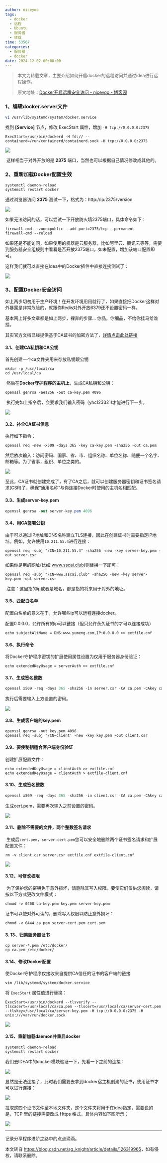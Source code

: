 ```yaml
---
author: niceyoo
tags:
  - docker
  - 远程
  - Ubuntu
  - 服务器
  - 转载
time: 53567
categories:
  - 服务器
  - docker
date: 2024-12-02 00:00:00
---
```


> 本文为转载文章，主要介绍如何开启docker的远程访问并通过idea进行远程操作。
> 
> 原文地址：[Docker开启远程安全访问 - niceyoo - 博客园](https://www.cnblogs.com/niceyoo/p/13270224.html "Docker开启远程安全访问 - niceyoo - 博客园")

### 1、编辑docker.server文件

```bash
vi /usr/lib/systemd/system/docker.service
```

找到 **\[Service\]** 节点，修改 ExecStart 属性，增加 `-H tcp://0.0.0.0:2375`

```cobol
ExecStart=/usr/bin/dockerd -H fd:// --containerd=/run/containerd/containerd.sock -H tcp://0.0.0.0:2375
```

![](https://i-blog.csdnimg.cn/blog_migrate/3e0e1cea1b854fe9582c51af25394d61.png)

 这样相当于对外开放的是 **2375** 端口，当然也可以根据自己情况修改成其他的。

### 2、重新加载Docker配置生效

```undefined
systemctl daemon-reload 
systemctl restart docker 
```

通过浏览器访问 **2375** 测试一下，格式为：http://ip:2375/version

![](https://i-blog.csdnimg.cn/blog_migrate/03d5e1a7dcad5edc4cd25a2a618e5427.png)

如果无法访问的话，可以尝试一下开放防火墙2375端口，具体命令如下：

```cobol
firewall-cmd --zone=public --add-port=2375/tcp --permanent
firewall-cmd --reload
```

如果还是不能访问，如果使用的机器是云服务器，比如阿里云、腾讯云等等，需要到服务器安全组规则中看看是否开放2375端口，如未配置，增加该端口配置即可。

这样我们就可以直接在Idea中的Docker插件中直接连接测试了：

![](https://i-blog.csdnimg.cn/blog_migrate/b2641cd33f849029972b303bdadf7b32.png)

### 3、配置Docker安全访问 

如上两步切勿用于生产环境！在开发环境用用就行了，如果直接把Docker这样对外暴露是非常危险的，就跟你Redis对外开放6379还不设置密码一样。

基本网上好多文章都是如上两步，裸奔的步骤... 你品，你细品，不给你挂马给谁挂。

其实官方文档已经提供基于CA证书的加密方法了，[详情点击此处链接](https://docs.docker.com/engine/security/https/#create-a-ca-server-and-client-keys-with-openss "详情点击此处链接")

#### 3.1、创建CA私钥和CA公钥

首先创建一个ca文件夹用来存放私钥跟公钥

```cobol
mkdir -p /usr/local/ca
cd /usr/local/ca
```

 然后在**Docker守护程序的主机上**，生成CA私钥和公钥：

```cobol
openssl genrsa -aes256 -out ca-key.pem 4096
```

 执行完如上指令后，会要求我们输入密码（yhc123321)才能进行下一步。

![](https://i-blog.csdnimg.cn/blog_migrate/7f4f1481118b5cac8bea7a138b96f901.png)

#### 3.2、补全CA证书信息 

执行如下指令：

```cobol
openssl req -new -x509 -days 365 -key ca-key.pem -sha256 -out ca.pem
```

然后依次输入：访问密码、国家、省、市、组织名称、单位名称、随便一个名字、邮箱等。为了省事，组织、单位之类的。 

![](https://i-blog.csdnimg.cn/blog_migrate/69b846641f0284124aed2e7a04029ba7.png)

至此，CA证书就创建完成了，有了CA之后，就可以创建服务器密钥和证书签名请求(CSR)了，确保“通用名称”与你连接Docker时使用的主机名相匹配。

#### 3.3、生成server-key.pem 

```csharp
openssl genrsa -out server-key.pem 4096
```

#### 3.4、用CA签署公钥 

由于可以通过IP地址和DNS名称建立TLS连接，因此在创建证书时需要指定IP地址。例如，允许使用`10.211.55.4`进行连接：

```vbscript
openssl req -subj "/CN=10.211.55.4" -sha256 -new -key server-key.pem -out server.csr
```

如果你是用的网址(比如:www.sscai.club)则替换一下即可：

```vbscript
openssl req -subj "/CN=www.sscai.club" -sha256 -new -key server-key.pem -out server.csr
```

 注意：这里指的ip或者是域名，都是指的将来用于对外的地址。

#### 3.5、匹配白名单

配置白名单的意义在于，允许哪些ip可以远程连接docker。

配置0.0.0.0，允许所有的ip可以链接（但只允许永久证书的才可以连接成功）

```cobol
echo subjectAltName = DNS:www.yumeng.com,IP:0.0.0.0 >> extfile.cnf
```

#### 3.6、执行命令

将Docker守护程序密钥的扩展使用属性设置为仅用于服务器身份验证：

```cobol
echo extendedKeyUsage = serverAuth >> extfile.cnf
```

#### 3.7、生成签名整数 

```objectivec
openssl x509 -req -days 365 -sha256 -in server.csr -CA ca.pem -CAkey ca-key.pem \  -CAcreateserial -out server-cert.pem -extfile extfile.cnf
```

执行后需要输入上方设置的密码。 

![](https://i-blog.csdnimg.cn/blog_migrate/c281edf6f92b536486e9ae6f660c376e.png)

#### 3.8、生成客户端的key.pem 

```cobol
openssl genrsa -out key.pem 4096 
openssl req -subj '/CN=client' -new -key key.pem -out client.csr
```

#### 3.9、要使秘钥适合客户端身份验证 

创建扩展配置文件：

```cobol
echo extendedKeyUsage = clientAuth >> extfile.cnf
echo extendedKeyUsage = clientAuth > extfile-client.cnf
```

#### 3.10、生成签名整数 

```objectivec
openssl x509 -req -days 365 -sha256 -in client.csr -CA ca.pem -CAkey ca-key.pem \  -CAcreateserial -out cert.pem -extfile extfile-client.cnf
```

生成cert.pem，需要再次输入之前设置的密码。

![](https://i-blog.csdnimg.cn/blog_migrate/59cec7df518cefdf8365b3be96dab913.png)

#### 3.11、删除不需要的文件，两个整数签名请求 

 生成后`cert.pem`，`server-cert.pem`您可以安全地删除两个证书签名请求和扩展配置文件：

```vbscript
rm -v client.csr server.csr extfile.cnf extfile-client.cnf
```

![](https://i-blog.csdnimg.cn/blog_migrate/0dbe0fe484ebe939138dff1e58a07088.png)

#### 3.12、可修改权限 

 为了保护您的密钥免于意外损坏，请删除其写入权限。要使它们仅供您阅读，请按以下方式更改文件模式：

```vbnet
chmod -v 0400 ca-key.pem key.pem server-key.pem
```

证书可以使对外可读的，删除写入权限以防止意外损坏：

```vbscript
chmod -v 0444 ca.pem server-cert.pem cert.pem
```

#### 3\. 13、归集服务器证书

```cobol
cp server-*.pem /etc/docker/
cp ca.pem /etc/docker/
```

#### 3.14、修改Docker配置

使Docker守护程序仅接收来自提供CA信任的证书的客户端的链接

```cobol
vim /lib/systemd/system/docker.service
```

将 `ExecStart` 属性值进行替换：

```cobol
ExecStart=/usr/bin/dockerd --tlsverify --tlscacert=/usr/local/ca/ca.pem --tlscert=/usr/local/ca/server-cert.pem --tlskey=/usr/local/ca/server-key.pem -H tcp://0.0.0.0:2375 -H unix:///var/run/docker.sock
```

![](https://i-blog.csdnimg.cn/blog_migrate/38111ec4eaaa9de8f75cd50f0da3e6de.png)

#### 3.15、重新加载daemon并重启docker

```undefined
systemctl daemon-reload 
systemctl restart docker
```

我们去IDEA中的docker模块验证一下，先看一下之前的连接：

![](https://i-blog.csdnimg.cn/blog_migrate/f79a992b7086d61357dcfbf26d5ee219.png)

显然是无法连接了，此时我们需要去拿到docker宿主机创建的证书，使用证书才可以进行连接：

![](https://i-blog.csdnimg.cn/blog_migrate/27d2b65bac979fe76ddf2f48aaa5b98c.png)

拉取这四个证书文件至本地文件夹，这个文件夹将用于在idea指定，需要说的是，TCP 里的链接需要改成 Https 格式，具体内容如下图所示：

![](https://i-blog.csdnimg.cn/blog_migrate/dcbc182c57fdb99585e0f9ae82e3d951.png)

* * *


记录分享程序进阶之路中的点点滴滴。

本文转自 <https://blog.csdn.net/sg_knight/article/details/126319965>，如有侵权，请联系删除。